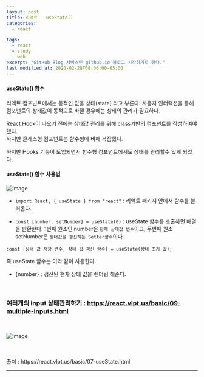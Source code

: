 ```yaml
---
layout: post
title: 리액트 - useState()
categories: 
  - react

tags: 
  - react
  - study
  - web
excerpt: "GitHub Blog 서비스인 github.io 블로그 시작하기로 했다."
last_modified_at: 2020-02-28T08:06:00-05:00
---
```


#### useState() 함수

리액트 컴포넌트에서는 동적인 값을 상태(state) 라고 부른다. 
사용자 인터랙션을 통해 컴포넌트의 상태값이 동적으로 바뀔 경우에는 상태의 관리가 필요하다. 

React Hook이 나오기 전에는 상태값 관리를 위해 class기반의 컴포넌트를 작성하여야 했다.    
하지만 클래스형 컴포넌트는 함수형에 비해 복잡했다. 

하지만 Hooks 기능이 도입되면서 함수형 컴포넌트에서도 상태를 관리할수 있게 되었다. 

#### useState() 함수 사용법

![image](https://user-images.githubusercontent.com/49177223/109421900-973d9300-7a1c-11eb-9c96-5b54427b8740.png)
    

- `import React, { useState } from "react"`
  : 리액트 패키지 안에서 함수를 불러온다. 

- `const [number, setNumber] = useState(0)`
  : useState 함수를 호출하면 배열을 반환한다. 
  1번째 원소인 number은 `현재 상태값 변수`이고, 두번째 원소 setNumber은 `상태값을 갱신하는 Setter함수`이다.   

``` 
const [상태 값 저장 변수, 상태 값 갱신 함수] = useState(상태 초기 값);
```

즉 useState 함수는 이와 같이 사용한다. 
    

- {number} 
  : 갱신된 현재 상태 값을 렌더링 해준다. 

<br>  

### 여러개의 input 상태관리하기 : https://react.vlpt.us/basic/09-multiple-inputs.html

<br>   

![image](https://user-images.githubusercontent.com/49177223/109422136-978a5e00-7a1d-11eb-8d41-1b1545a1a631.png)


<br>  
<br>  
출처 : https://react.vlpt.us/basic/07-useState.html

- - -

